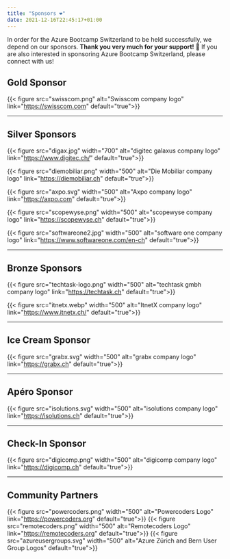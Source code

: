 ```yaml
---
title: "Sponsors ❤️"
date: 2021-12-16T22:45:17+01:00
---
```


In order for the Azure Bootcamp Switzerland to be held successfully, we depend on our sponsors. **Thank you very much for your support!** 🙏 If you are also interested in sponsoring Azure Bootcamp Switzerland, please connect with us!


## Gold Sponsor
{{< figure src="swisscom.png" alt="Swisscom company logo" link="https://swisscom.com" default="true">}}

----

## Silver Sponsors
{{< figure src="digax.jpg" width="700" alt="digitec galaxus company logo" link="https://www.digitec.ch/" default="true">}}

{{< figure src="diemobiliar.png" width="500" alt="Die Mobiliar company logo" link="https://diemobiliar.ch" default="true">}}

{{< figure src="axpo.svg" width="500" alt="Axpo company logo" link="https://axpo.com" default="true">}}

{{< figure src="scopewyse.png" width="500" alt="scopewyse company logo" link="https://scopewyse.ch" default="true">}}

{{< figure src="softwareone2.jpg" width="500" alt="software one company logo" link="https://www.softwareone.com/en-ch" default="true">}}

----

## Bronze Sponsors
{{< figure src="techtask-logo.png" width="500" alt="techtask gmbh company logo" link="https://techtask.ch" default="true">}}

{{< figure src="itnetx.webp" width="500" alt="ItnetX company logo" link="https://www.itnetx.ch/" default="true">}}

----

## Ice Cream Sponsor
{{< figure src="grabx.svg" width="500" alt="grabx company logo" link="https://grabx.ch" default="true">}}

----

## Apéro Sponsor
{{< figure src="isolutions.svg" width="500" alt="isolutions company logo" link="https://isolutions.ch" default="true">}}

----

## Check-In Sponsor
{{< figure src="digicomp.png" width="500" alt="digicomp company logo" link="https://digicomp.ch" default="true">}}

----

## Community Partners
{{< figure src="powercoders.png" width="500" alt="Powercoders Logo" link="https://powercoders.org" default="true">}}
{{< figure src="remotecoders.png" width="500" alt="Remotecoders Logo" link="https://remotecoders.org" default="true">}}
{{< figure src="azureusergroups.svg" width="500" alt="Azure Zürich and Bern User Group Logos" default="true">}}
